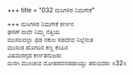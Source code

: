 +++
title = "032 ನುಸಿಗಳಿರ ನಿಮಗೇಕೆ"

+++
ನುಸಿಗಳಿರ ನಿಮಗೇಕೆ ಕರ್ಣನ  
ಘಸಣೆ ನಾವೇ ನಿಮ್ಮ ನೆತ್ತಿಯ  
ಮುಸಲವಲ್ಲಾ ಫಡ ನಕುಲ ಸಹದೇವ ನಿಲ್ಲೆನುತ  
ಮುಸುಡ ಹೊಗರಿನ ಕಣ್ಣ ಕೆಂಪಿನ  
ವಿಷಮರಗ್ಗದ ಕರ್ಣತನುಜರು  
ಮಸಗಿ ಮುಂಚುವ ಮೋಹರವನಡಹಾಯ್ದು ತರುಬಿದರು      ॥32॥